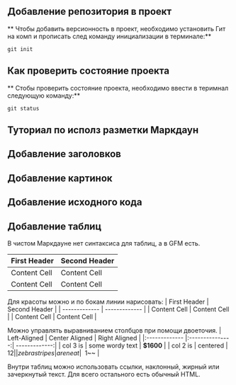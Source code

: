 ## Добавление репозитория в проект

** Чтобы добавить версионность в проект, необходимо установить Гит на комп и прописать след команду инициализации в терминале:**
```
git init
```

## Как проверить состояние проекта

** Стобы проверить состояние проекта, необходимо ввести в теримнал следующую команду:**
```fix
git status
```

## Туториал по исполз разметки Маркдаун

## Добавление заголовков




## Добавление картинок





## Добавление исходного кода





## Добавление таблиц
В чистом Маркдауне нет синтаксиса для таблиц, а в GFM
есть.

First Header | Second Header
------------- | -------------
Content Cell | Content Cell
Content Cell | Content Cell

Для красоты можно и по бокам линии нарисовать:
| First Header | Second Header |
| ------------- | ------------- |
| Content Cell | Content Cell |
| Content Cell | Content Cell |

Можно управлять выравниванием столбцов при помощи
двоеточия.
| Left-Aligned | Center Aligned | Right Aligned |
|:------------- |:---------------:| -------------:|
| col 3 is | some wordy text | **$1600** |
| col 2 is | centered | $12 |
| zebra stripes | are neat | ~~$1~~ |

Внутри таблиц можно использовать ссылки, наклонный,
жирный или зачеркнутый текст.
Для всего остального есть обычный HTML.

## 





##
